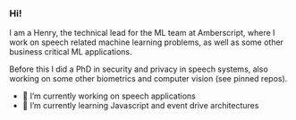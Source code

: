 ### Hi!

I am a Henry, the technical lead for the ML team at Amberscript, where I work on speech related machine learning problems, as well as some other business critical ML applications. 

Before this I did a PhD in security and privacy in speech systems, also working on some other biometrics and computer vision (see pinned repos).


- 🔭 I’m currently working on speech applications
- 🌱 I’m currently learning Javascript and event drive architectures
